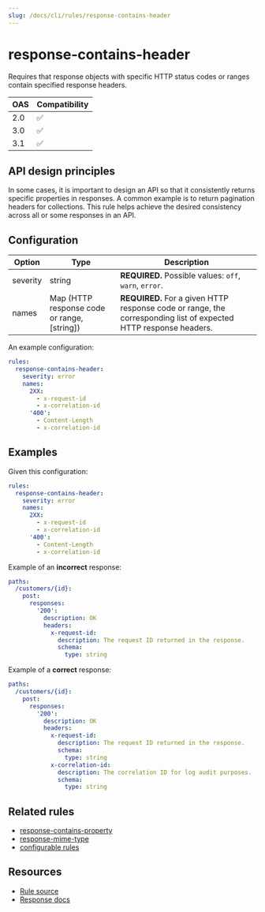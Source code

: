 ```yaml
---
slug: /docs/cli/rules/response-contains-header
---
```


# response-contains-header

Requires that response objects with specific HTTP status codes or ranges contain specified response headers.

| OAS | Compatibility |
| --- | ------------- |
| 2.0 | ✅            |
| 3.0 | ✅            |
| 3.1 | ✅            |

## API design principles

In some cases, it is important to design an API so that it consistently returns specific properties in responses. A common example is to return pagination headers for collections. This rule helps achieve the desired consistency across all or some responses in an API.

## Configuration

| Option   | Type                                        | Description                                                                                                      |
| -------- | ------------------------------------------- | ---------------------------------------------------------------------------------------------------------------- |
| severity | string                                      | **REQUIRED.** Possible values: `off`, `warn`, `error`.                                                           |
| names    | Map (HTTP response code or range, [string]) | **REQUIRED.** For a given HTTP response code or range, the corresponding list of expected HTTP response headers. |

An example configuration:

```yaml
rules:
  response-contains-header:
    severity: error
    names:
      2XX:
        - x-request-id
        - x-correlation-id
      '400':
        - Content-Length
        - x-correlation-id
```

## Examples

Given this configuration:

```yaml
rules:
  response-contains-header:
    severity: error
    names:
      2XX:
        - x-request-id
        - x-correlation-id
      '400':
        - Content-Length
        - x-correlation-id
```

Example of an **incorrect** response:

```yaml
paths:
  /customers/{id}:
    post:
      responses:
        '200':
          description: OK
          headers:
            x-request-id:
              description: The request ID returned in the response.
              schema:
                type: string
```

Example of a **correct** response:

```yaml
paths:
  /customers/{id}:
    post:
      responses:
        '200':
          description: OK
          headers:
            x-request-id:
              description: The request ID returned in the response.
              schema:
                type: string
            x-correlation-id:
              description: The correlation ID for log audit purposes.
              schema:
                type: string
```

## Related rules

- [response-contains-property](./response-contains-property.md)
- [response-mime-type](./response-mime-type.md)
- [configurable rules](./configurable-rules.md)

## Resources

- [Rule source](https://github.com/Redocly/redocly-cli/blob/main/packages/core/src/rules/common/response-contains-header.ts)
- [Response docs](https://redocly.com/docs/openapi-visual-reference/response/)
